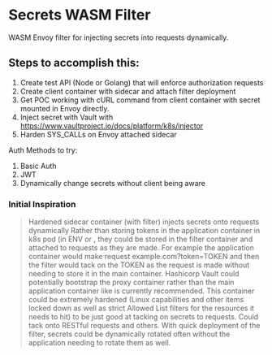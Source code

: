 # Secrets WASM Filter
WASM Envoy filter for injecting secrets into requests dynamically.



## Steps to accomplish this:
1. Create test API (Node or Golang) that will enforce authorization requests
2. Create client container with sidecar and attach filter deployment
3. Get POC working with cURL command from client container with secret mounted in Envoy directly.
4. Inject secret with Vault with https://www.vaultproject.io/docs/platform/k8s/injector
5. Harden SYS_CALLs on Envoy attached sidecar

Auth Methods to try:

1. Basic Auth
2. JWT
3. Dynamically change secrets without client being aware


### Initial Inspiration

> Hardened sidecar container (with filter) injects secrets onto requests dynamically Rather than storing tokens in the application container in k8s pod (in ENV or , they could be stored in the filter container and attached to requests as they are made.  For example the application container would make request example.com?token=TOKEN and then the filter would tack on the TOKEN as the request is made without needing to store it in the main container. Hashicorp Vault could potentially bootstrap the proxy container rather than the main application container like is currently recommended. This container could be extremely hardened (Linux capabilities and other items locked down as well as strict Allowed List filters for the resources it needs to hit) to be just good at tacking on secrets to requests. Could tack onto RESTful requests and others.  With quick deployment of the filter, secrets could be dynamically rotated often without the application needing to rotate them as well.

